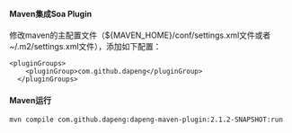 #### Maven集成Soa Plugin
修改maven的主配置文件（${MAVEN_HOME}/conf/settings.xml文件或者 ~/.m2/settings.xml文件），添加如下配置：

```
<pluginGroups>
    <pluginGroup>com.github.dapeng</pluginGroup>
  </pluginGroups>
```

#### Maven运行

```
mvn compile com.github.dapeng:dapeng-maven-plugin:2.1.2-SNAPSHOT:run
```